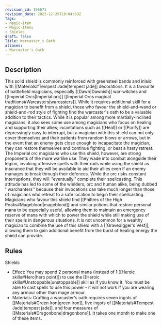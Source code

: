 ```yaml
---
revision_id: 106673
revision_date: 2023-12-29T18:04:53Z
Tags:
- Magic-Item
- Magic-Items
- Shields
draft: false
Title: Warcaster_s Oath
aliases:
- Warcaster's_Oath
---
```

## Description
This solid shield is commonly reinforced with greensteel bands and inlaid with [[Materials#Tempest Jade|tempest jade]] decorations. It is a favourite of battlefield magicians, especially [[Dawn|Dawnish]] war-witches and [[Imperial Orcs|Imperial orc]] [[Imperial Orcs magical traditions#Warcasters|warcasters]]. While it requires additional skill for a magician to benefit from a shield, those who favour the shield-and-wand or shield-and-rod style of fighting find the warcaster's oath to be a valuable addition to their tactics. 
While it is popular among more martially-inclined magicians, it also sees some use among magicians who focus on healing and supporting their allies; incantations such as [[Heal]] or [[Purify]] are depressingly easy to interrupt, but a magician with this shield can not only cover themselves and their patients from random blows or arrows, but in the event that an enemy gets close enough to incapacitate the magician, they can restore themselves and continue fighting, or beat a hasty retreat. 
The Imperial orc magicians who use this shield, however, are strong proponents of the more warlike use. They wade into combat alongside their legion, invoking offensive spells with their rods while using the shield as insurance that they will be available to aid their allies even if an enemy manages to break through their defences. While the orc risks constant interruptions, they will ''eventually'' complete their spellcasting. This attitude has led to some of the wielders, orc and human alike, being dubbed ''warchanters'' because their invocations can take much longer than those of magicians who retreat to a safe location to begin their spellcasting.
Magicians who favour this shield find [[Philtres of the High Peaks#Mageblood|mageblood]] and similar potions that restore personal mana to be especially useful, allowing them to maintain an emergency reserve of mana with which to power the shield while still making use of their spells in dangerous situations. It is not uncommon for a wealthy magician to combine the use of this shield with a [[Gravedigger's Vest]], allowing them to gain additional benefit from the burst of healing energy the shield can provide.
## Rules
Shields
* Effect: You may spend 2 personal mana (instead of 1 [[Heroic skills#Hero|hero point]]) to use the [[Heroic skills#Unstoppable|unstoppable]] skill as if you know it. You must be able to cast spells to use this power - it will not work if you are wearing any armour other than mage armour.
* Materials: Crafting a warcaster's oath requires seven ingots of [[Materials#Green Iron|green iron]], five ingots of [[Materials#Tempest Jade|tempest jade]], and four measures of [[Materials#Dragonbone|dragonbone]]. It takes one month to make one of these items.